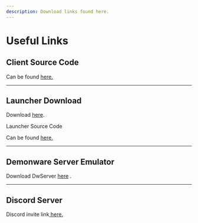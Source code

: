 ```yaml
---
description: Download links found here.
---
```


# Useful Links

## Client Source Code

Can be found [here.](https://github.com/project-bo4/shield-development/)

***

## Launcher Download

Download [here](https://github.com/bodnjenie14/Project\_-bo4\_Launcher/releases/download/release/Project\_BO4\_Launcher\_Update\_1.0.14.zip).



Launcher Source Code

Can be found [here.](https://github.com/bodnjenie14/Project\_-bo4\_Launcher)

***

## Demonware Server Emulator

Download DwServer [here](https://github.com/bodnjenie14/DWUPDATES/releases/download/4.1.1.1/Bo4\_Deamonware\_Server\_Installer.msi) .

***

## Discord Server

Discord invite link[ here.](https://discord.gg/AXECAzJJGU)
